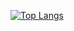 <!--- [![SuperSpaceEye's GitHub stats](https://github-readme-stats.vercel.app/api?username=SuperSpaceEye&count_private=true&show_icons=true&theme=transparent)](https://github.com/SuperSpaceEye/github-readme-stats) --->

[![Top Langs](https://github-readme-stats.vercel.app/api/top-langs/?username=SuperSpaceEye&layout=compact)](https://github.com/superspaceeye/github-readme-stats)
